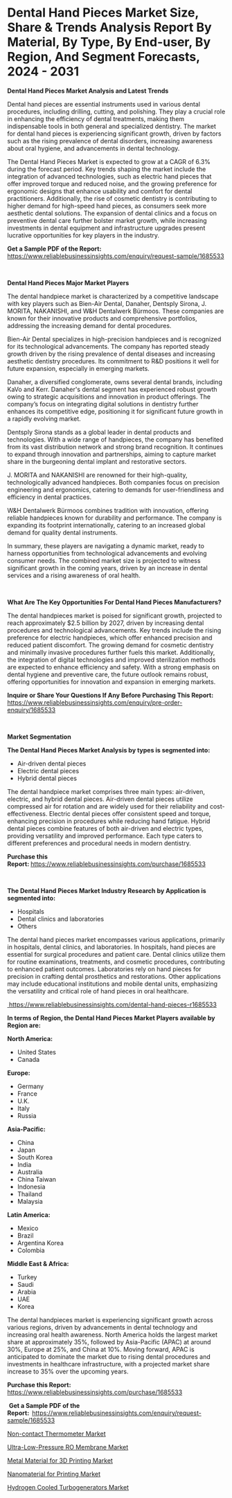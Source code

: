 <p><h1>Dental Hand Pieces Market Size, Share & Trends Analysis Report By Material, By Type, By End-user, By Region, And Segment Forecasts, 2024 - 2031</h1></p><p><strong>Dental Hand Pieces Market Analysis and Latest Trends</strong></p>
<p><p>Dental hand pieces are essential instruments used in various dental procedures, including drilling, cutting, and polishing. They play a crucial role in enhancing the efficiency of dental treatments, making them indispensable tools in both general and specialized dentistry. The market for dental hand pieces is experiencing significant growth, driven by factors such as the rising prevalence of dental disorders, increasing awareness about oral hygiene, and advancements in dental technology.</p><p>The Dental Hand Pieces Market is expected to grow at a CAGR of 6.3% during the forecast period. Key trends shaping the market include the integration of advanced technologies, such as electric hand pieces that offer improved torque and reduced noise, and the growing preference for ergonomic designs that enhance usability and comfort for dental practitioners. Additionally, the rise of cosmetic dentistry is contributing to higher demand for high-speed hand pieces, as consumers seek more aesthetic dental solutions. The expansion of dental clinics and a focus on preventive dental care further bolster market growth, while increasing investments in dental equipment and infrastructure upgrades present lucrative opportunities for key players in the industry.</p></p>
<p><strong>Get a Sample PDF of the Report:&nbsp;</strong> <a href="https://www.reliablebusinessinsights.com/enquiry/request-sample/1685533?utm_campaign=1470&utm_medium=2&utm_source=Github&utm_content=ia&utm_term=12102024&utm_id=dental-hand-pieces">https://www.reliablebusinessinsights.com/enquiry/request-sample/1685533</a></p>
<p>&nbsp;</p>
<p><strong>Dental Hand Pieces Major Market Players</strong></p>
<p><p>The dental handpiece market is characterized by a competitive landscape with key players such as Bien-Air Dental, Danaher, Dentsply Sirona, J. MORITA, NAKANISHI, and W&H Dentalwerk Bürmoos. These companies are known for their innovative products and comprehensive portfolios, addressing the increasing demand for dental procedures.</p><p>Bien-Air Dental specializes in high-precision handpieces and is recognized for its technological advancements. The company has reported steady growth driven by the rising prevalence of dental diseases and increasing aesthetic dentistry procedures. Its commitment to R&D positions it well for future expansion, especially in emerging markets.</p><p>Danaher, a diversified conglomerate, owns several dental brands, including KaVo and Kerr. Danaher's dental segment has experienced robust growth owing to strategic acquisitions and innovation in product offerings. The company’s focus on integrating digital solutions in dentistry further enhances its competitive edge, positioning it for significant future growth in a rapidly evolving market.</p><p>Dentsply Sirona stands as a global leader in dental products and technologies. With a wide range of handpieces, the company has benefited from its vast distribution network and strong brand recognition. It continues to expand through innovation and partnerships, aiming to capture market share in the burgeoning dental implant and restorative sectors.</p><p>J. MORITA and NAKANISHI are renowned for their high-quality, technologically advanced handpieces. Both companies focus on precision engineering and ergonomics, catering to demands for user-friendliness and efficiency in dental practices.</p><p>W&H Dentalwerk Bürmoos combines tradition with innovation, offering reliable handpieces known for durability and performance. The company is expanding its footprint internationally, catering to an increased global demand for quality dental instruments.</p><p>In summary, these players are navigating a dynamic market, ready to harness opportunities from technological advancements and evolving consumer needs. The combined market size is projected to witness significant growth in the coming years, driven by an increase in dental services and a rising awareness of oral health.</p></p>
<p>&nbsp;</p>
<p><strong>What Are The Key Opportunities For Dental Hand Pieces Manufacturers?</strong></p>
<p><p>The dental handpieces market is poised for significant growth, projected to reach approximately $2.5 billion by 2027, driven by increasing dental procedures and technological advancements. Key trends include the rising preference for electric handpieces, which offer enhanced precision and reduced patient discomfort. The growing demand for cosmetic dentistry and minimally invasive procedures further fuels this market. Additionally, the integration of digital technologies and improved sterilization methods are expected to enhance efficiency and safety. With a strong emphasis on dental hygiene and preventive care, the future outlook remains robust, offering opportunities for innovation and expansion in emerging markets.</p></p>
<p><strong>Inquire or Share Your Questions If Any Before Purchasing This Report:</strong> <a href="https://www.reliablebusinessinsights.com/enquiry/pre-order-enquiry/1685533?utm_campaign=1470&utm_medium=2&utm_source=Github&utm_content=ia&utm_term=12102024&utm_id=dental-hand-pieces">https://www.reliablebusinessinsights.com/enquiry/pre-order-enquiry/1685533</a></p>
<p>&nbsp;</p>
<p><strong>Market Segmentation</strong></p>
<p><strong>The Dental Hand Pieces Market Analysis by types is segmented into:</strong></p>
<p><ul><li>Air-driven dental pieces</li><li>Electric dental pieces</li><li>Hybrid dental pieces</li></ul></p>
<p><p>The dental handpiece market comprises three main types: air-driven, electric, and hybrid dental pieces. Air-driven dental pieces utilize compressed air for rotation and are widely used for their reliability and cost-effectiveness. Electric dental pieces offer consistent speed and torque, enhancing precision in procedures while reducing hand fatigue. Hybrid dental pieces combine features of both air-driven and electric types, providing versatility and improved performance. Each type caters to different preferences and procedural needs in modern dentistry.</p></p>
<p><strong>Purchase this Report:&nbsp;</strong><a href="https://www.reliablebusinessinsights.com/purchase/1685533?utm_campaign=1470&utm_medium=2&utm_source=Github&utm_content=ia&utm_term=12102024&utm_id=dental-hand-pieces">https://www.reliablebusinessinsights.com/purchase/1685533</a></p>
<p>&nbsp;</p>
<p><strong>The Dental Hand Pieces Market Industry Research by Application is segmented into:</strong></p>
<p><ul><li>Hospitals</li><li>Dental clinics and laboratories</li><li>Others</li></ul></p>
<p><p>The dental hand pieces market encompasses various applications, primarily in hospitals, dental clinics, and laboratories. In hospitals, hand pieces are essential for surgical procedures and patient care. Dental clinics utilize them for routine examinations, treatments, and cosmetic procedures, contributing to enhanced patient outcomes. Laboratories rely on hand pieces for precision in crafting dental prosthetics and restorations. Other applications may include educational institutions and mobile dental units, emphasizing the versatility and critical role of hand pieces in oral healthcare.</p></p>
<p><a href="https://www.reliablebusinessinsights.com/dental-hand-pieces-r1685533?utm_campaign=1470&utm_medium=2&utm_source=Github&utm_content=ia&utm_term=12102024&utm_id=dental-hand-pieces">&nbsp;https://www.reliablebusinessinsights.com/dental-hand-pieces-r1685533</a></p>
<p><strong>In terms of Region, the Dental Hand Pieces Market Players available by Region are:</strong></p>
<p>
    <p> <strong> North America: </strong>
        <ul>
            <li>United States</li>
            <li>Canada</li>
        </ul>
        </p> 
    <p> <strong> Europe: </strong>
        <ul>
            <li>Germany</li>
            <li>France</li>
            <li>U.K.</li>
            <li>Italy</li>
            <li>Russia</li>
        </ul>
        </p> 
    <p> <strong> Asia-Pacific: </strong>
        <ul>
            <li>China</li>
            <li>Japan</li>
            <li>South Korea</li>
            <li>India</li>
            <li>Australia</li>
            <li>China Taiwan</li>
            <li>Indonesia</li>
            <li>Thailand</li>
            <li>Malaysia</li>
        </ul>
        </p> 
    <p> <strong> Latin America: </strong>
        <ul>
            <li>Mexico</li>
            <li>Brazil</li>
            <li>Argentina Korea</li>
            <li>Colombia</li>
        </ul>
        </p> 
    <p> <strong> Middle East & Africa: </strong>
        <ul>
            <li>Turkey</li>
            <li>Saudi</li>
            <li>Arabia</li>
            <li>UAE</li>
            <li>Korea</li>
        </ul>
    </p>
    </p>
<p><p>The dental handpieces market is experiencing significant growth across various regions, driven by advancements in dental technology and increasing oral health awareness. North America holds the largest market share at approximately 35%, followed by Asia-Pacific (APAC) at around 30%, Europe at 25%, and China at 10%. Moving forward, APAC is anticipated to dominate the market due to rising dental procedures and investments in healthcare infrastructure, with a projected market share increase to 35% over the upcoming years.</p></p>
<p><strong>Purchase this Report: </strong><a href="https://www.reliablebusinessinsights.com/purchase/1685533?utm_campaign=1470&utm_medium=2&utm_source=Github&utm_content=ia&utm_term=12102024&utm_id=dental-hand-pieces">https://www.reliablebusinessinsights.com/purchase/1685533</a></p>
<p>&nbsp;<strong>Get a Sample PDF of the Report:&nbsp;&nbsp;</strong><a href="https://www.reliablebusinessinsights.com/enquiry/request-sample/1685533?utm_campaign=1470&utm_medium=2&utm_source=Github&utm_content=ia&utm_term=12102024&utm_id=dental-hand-pieces">https://www.reliablebusinessinsights.com/enquiry/request-sample/1685533</a></p>
<p><strong></strong></p>
<p><p><a href="https://www.linkedin.com/pulse/non-contact-thermometer-industry-resonance-137-amplification-rrdye?utm_campaign=1470&utm_medium=2&utm_source=Github&utm_content=ia&utm_term=12102024&utm_id=dental-hand-pieces">Non-contact Thermometer Market</a></p><p><a href="https://www.linkedin.com/pulse/ultra-low-pressure-ro-membrane-market-share-size-trends-reqxc?utm_campaign=1470&utm_medium=2&utm_source=Github&utm_content=ia&utm_term=12102024&utm_id=dental-hand-pieces">Ultra-Low-Pressure RO Membrane Market</a></p><p><a href="https://www.linkedin.com/pulse/metal-material-3d-printing-market-global-regional-tvz3c?utm_campaign=1470&utm_medium=2&utm_source=Github&utm_content=ia&utm_term=12102024&utm_id=dental-hand-pieces">Metal Material for 3D Printing Market</a></p><p><a href="https://www.linkedin.com/pulse/investing-nanomaterial-printing-market-trends-leading-products-zavcc?utm_campaign=1470&utm_medium=2&utm_source=Github&utm_content=ia&utm_term=12102024&utm_id=dental-hand-pieces">Nanomaterial for Printing Market</a></p><p><a href="https://www.linkedin.com/pulse/what-influencing-future-hydrogen-cooled-turbogenerators-market-svhyc?utm_campaign=1470&utm_medium=2&utm_source=Github&utm_content=ia&utm_term=12102024&utm_id=dental-hand-pieces">Hydrogen Cooled Turbogenerators Market</a></p></p>